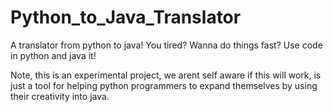 Python_to_Java_Translator
=========================

A translator from python to java! You tired? Wanna do things fast? Use code in python and java it!

Note, this is an experimental project, we arent self aware if this will work, is just a tool for helping python programmers to 
expand themselves by using their creativity into java. 
